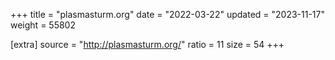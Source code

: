 +++
title = "plasmasturm.org"
date = "2022-03-22"
updated = "2023-11-17"
weight = 55802

[extra]
source = "http://plasmasturm.org/"
ratio = 11
size = 54
+++
